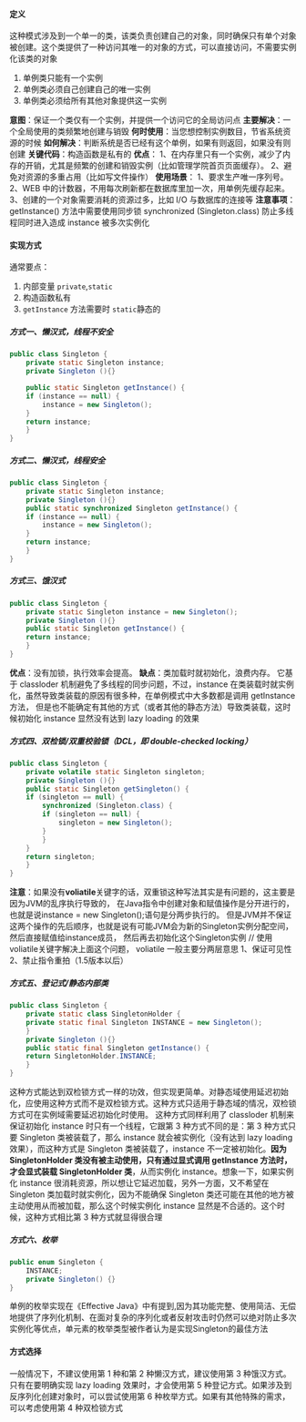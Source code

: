 #### 定义
这种模式涉及到一个单一的类，该类负责创建自己的对象，同时确保只有单个对象被创建。这个类提供了一种访问其唯一的对象的方式，可以直接访问，不需要实例化该类的对象
1. 单例类只能有一个实例
2. 单例类必须自己创建自己的唯一实例
3. 单例类必须给所有其他对象提供这一实例

**意图**：保证一个类仅有一个实例，并提供一个访问它的全局访问点
**主要解决**：一个全局使用的类频繁地创建与销毁
**何时使用**：当您想控制实例数目，节省系统资源的时候
**如何解决**：判断系统是否已经有这个单例，如果有则返回，如果没有则创建
**关键代码**：构造函数是私有的
**优点**： 1、在内存里只有一个实例，减少了内存的开销，尤其是频繁的创建和销毁实例（比如管理学院首页页面缓存）。 2、避免对资源的多重占用（比如写文件操作）
**使用场景**： 1、要求生产唯一序列号。 2、WEB 中的计数器，不用每次刷新都在数据库里加一次，用单例先缓存起来。 3、创建的一个对象需要消耗的资源过多，比如 I/O 与数据库的连接等
**注意事项**：getInstance() 方法中需要使用同步锁 synchronized (Singleton.class) 防止多线程同时进入造成 instance 被多次实例化

#### 实现方式

通常要点：
1. 内部变量 `private`,`static`
2. 构造函数私有
3. `getInstance` 方法需要时 `static`静态的


##### 方式一、懒汉式，线程不安全
```java
public class Singleton {
    private static Singleton instance;
    private Singleton (){}

    public static Singleton getInstance() {
    if (instance == null) {
        instance = new Singleton();
    }
    return instance;
    }
}
```

##### 方式二、懒汉式，线程安全
```java
public class Singleton {
    private static Singleton instance;
    private Singleton (){}
    public static synchronized Singleton getInstance() {
    if (instance == null) {
        instance = new Singleton();
    }
    return instance;
    }
}
```
##### 方式三、饿汉式
```java
public class Singleton {
    private static Singleton instance = new Singleton();
    private Singleton (){}
    public static Singleton getInstance() {
    return instance;
    }
}
```
**优点**：没有加锁，执行效率会提高。
**缺点**：类加载时就初始化，浪费内存。
它基于 classloder 机制避免了多线程的同步问题，不过，instance 在类装载时就实例化，虽然导致类装载的原因有很多种，在单例模式中大多数都是调用 getInstance 方法， 但是也不能确定有其他的方式（或者其他的静态方法）导致类装载，这时候初始化 instance 显然没有达到 lazy loading 的效果

##### 方式四、双检锁/双重校验锁（DCL，即 double-checked locking）
```java
public class Singleton {
    private volatile static Singleton singleton;
    private Singleton (){}
    public static Singleton getSingleton() {
    if (singleton == null) {
        synchronized (Singleton.class) {
        if (singleton == null) {
            singleton = new Singleton();
        }
        }
    }
    return singleton;
    }
}
```
**注意**：如果没有**voliatile**关键字的话，双重锁这种写法其实是有问题的，这主要是因为JVM的乱序执行导致的，
在Java指令中创建对象和赋值操作是分开进行的，也就是说instance = new Singleton();语句是分两步执行的。
但是JVM并不保证这两个操作的先后顺序，也就是说有可能JVM会为新的Singleton实例分配空间，然后直接赋值给instance成员，
然后再去初始化这个Singleton实例
// 使用voliatile关键字解决上面这个问题， voliatile 一般主要分两层意思  1、保证可见性   2、禁止指令重拍（1.5版本以后）


##### 方式五、登记式/静态内部类
```java
public class Singleton {
    private static class SingletonHolder {
    private static final Singleton INSTANCE = new Singleton();
    }
    private Singleton (){}
    public static final Singleton getInstance() {
    return SingletonHolder.INSTANCE;
    }
}
```

这种方式能达到双检锁方式一样的功效，但实现更简单。对静态域使用延迟初始化，应使用这种方式而不是双检锁方式。这种方式只适用于静态域的情况，双检锁方式可在实例域需要延迟初始化时使用。
这种方式同样利用了 classloder 机制来保证初始化 instance 时只有一个线程，它跟第 3 种方式不同的是：第 3 种方式只要 Singleton 类被装载了，那么 instance 就会被实例化（没有达到 lazy loading 效果），而这种方式是 Singleton 类被装载了，instance 不一定被初始化。**因为 SingletonHolder 类没有被主动使用，只有通过显式调用 getInstance 方法时，才会显式装载 SingletonHolder 类**，从而实例化 instance。想象一下，如果实例化 instance 很消耗资源，所以想让它延迟加载，另外一方面，又不希望在 Singleton 类加载时就实例化，因为不能确保 Singleton 类还可能在其他的地方被主动使用从而被加载，那么这个时候实例化 instance 显然是不合适的。这个时候，这种方式相比第 3 种方式就显得很合理

##### 方式六、枚举

```java
public enum Singleton {
    INSTANCE;
    private Singleton() {}
}
```
单例的枚举实现在《Effective Java》中有提到,因为其功能完整、使用简洁、无偿地提供了序列化机制、在面对复杂的序列化或者反射攻击时仍然可以绝对防止多次实例化等优点，单元素的枚举类型被作者认为是实现Singleton的最佳方法

#### 方式选择

一般情况下，不建议使用第 1 种和第 2 种懒汉方式，建议使用第 3 种饿汉方式。只有在要明确实现 lazy loading 效果时，才会使用第 5 种登记方式。如果涉及到反序列化创建对象时，可以尝试使用第 6 种枚举方式。如果有其他特殊的需求，可以考虑使用第 4 种双检锁方式
